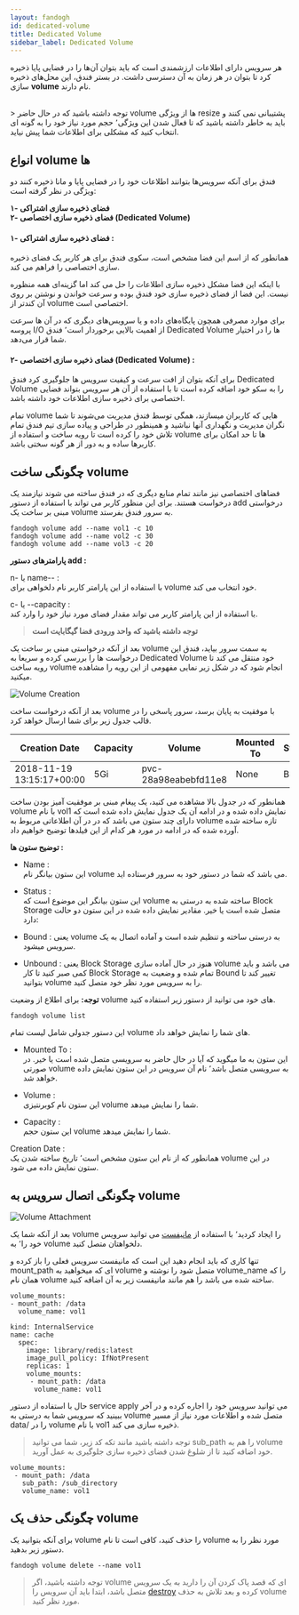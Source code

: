 ```yaml
---
layout: fandogh
id: dedicated-volume
title: Dedicated Volume
sidebar_label: Dedicated Volume
---
```

هر سرویس دارای اطلاعات ارزشمندی است که باید بتوان آن‌ها را در فضایی پایا ذخیره کرد تا بتوان در هر زمان به آن دسترسی داشت. در بستر فندق، این محل‌های ذخیره سازی **volume** نام دارند.

<br/>
> توجه  داشته باشید که در حال حاضر volume ها از ویژگی resize پشتیبانی نمی کنند  و باید به خاطر داشته باشید که تا فعال شدن این ویژگی٬ حجم مورد نیاز خود را به گونه ای انتخاب کنید که مشکلی برای اطلاعات شما پیش نیاید.
<br/>

## انواع volume ها

فندق برای آنکه سرویس‌ها بتوانند اطلاعات خود را در فضایی پایا و مانا ذخیره کنند دو ویژگی در نظر گرفته است:

**۱- فضای ذخیره سازی اشتراکی  
۲- فضای ذخیره سازی اختصاصی (Dedicated Volume)**

  

#### ۱- فضای ذخیره سازی اشتراکی :

همانطور که از اسم این فضا مشخص است، سکوی فندق برای هر کاربر یک فضای ذخیره سازی اختصاصی را فراهم می کند.

با اینکه این فضا مشکل ذخیره سازی اطلاعات را حل می کند اما گزینه‌ای همه منظوره نیست. این فضا از فضای ذخیره سازی خود فندق بوده و سرعت خواندن و نوشتن بر روی آن کندتر از volume اختصاصی است.

برای موارد مصرفی همچون پایگاه‌های داده و یا سرویس‌های دیگری که در آن ها سرعت پروسه I/O از اهمیت بالایی برخوردار است٬ فندق Dedicated Volume ها را در اختیار شما قرار می‌دهد.

#### ۲- فضای ذخیره سازی اختصاصی (Dedicated Volume) :

برای آنکه بتوان از افت سرعت و کیفیت سرویس ها جلوگیری کرد فندق Dedicated Volume را به سکو خود اضافه کرده است تا با استفاده از آن هر سرویس بتواند فضایی اختصاصی برای ذخیره سازی اطلاعات خود داشته باشد.

تمام volume هایی که کاربران میسازند، همگی توسط فندق مدیریت می‌شوند تا شما نگران مدیریت و نگهداری آنها نباشید و همینطور در طراحی و پیاده سازی تیم فندق تمام تلاش خود را کرده است تا رویه ساخت و استفاده از volume ها تا حد امکان برای کاربرها ساده و به دور از هر گونه سختی باشد.


## چگونگی ساخت volume
 فضاهای اختصاصی نیز مانند تمام منابع دیگری که در فندق ساخته می شوند نیازمند یک درخواست هستند.
برای این منظور کاربر می تواند با استفاده از دستور add درخواستی مبنی بر ساخت یک volume به سرور فندق بفرستد.

```
fandogh volume add --name vol1 -c 10
fandogh volume add --name vol2 -c 30
fandogh volume add --name vol3 -c 20
```


**پارامترهای دستور add :**

n- یا name-- :  
با استفاده از این پارامتر کاربر نام دلخواهی برای volume خود انتخاب می کند.

  
c- یا --capacity :  
با استفاده از این پارامتر کاربر می تواند مقدار فضای مورد نیاز خود را وارد کند. 


> **توجه داشته باشید که واحد ورودی فضا گیگابایت است**

بعد از آنکه درخواستی مبنی بر ساخت یک volume به سمت سرور بیاید، فندق این درخواست ها را بررسی کرده و سریعا به Dedicated Volume خود منتقل می کند تا رویه ساخت volume انجام شود که در شکل زیر نمایی مفهومی از این رویه را مشاهده میکنید.

![Volume Creation](/img/docs/volume_creation.png "Volume Creation")

بعد از آنکه درخواست ساخت volume با موفقیت به پایان برسد، سرور پاسخی را در قالب جدول زیر برای شما ارسال خواهد کرد.

| Creation Date | Capacity | Volume | Mounted To | Status | Name |
|------|--------|------------|--------------------|------------|-----|
| 2018-11-19 13:15:17+00:00 | 5Gi | pvc-28a98eabebfd11e8 | None | Bound  | vol1

همانطور که در جدول بالا مشاهده می کنید، یک پیغام مبنی بر موفقیت آمیز بودن ساخت volume با نام vol1 نمایش داده شده و در ادامه آن یک جدول نمایش داده شده است که دارای چند ستون می باشد که در در آن اطلاعاتی مربوط به volume تازه ساخته شده آورده شده که در ادامه در مورد هر کدام از این فیلدها توضیح خواهیم داد.

**توضیح ستون ها :**

-   Name :  
    این ستون بیانگر نام volume می باشد که شما در دستور خود به سرور فرستاده اید.
    
-   Status :  
    این ستون بیانگر این موضوع است که volume ساخته شده به درستی به Block Storage متصل شده است یا خیر. مقادیر نمایش داده شده در این ستون دو حالت دارد:
    

- Bound :
یعنی volume به درستی ساخته و تنظیم شده است و آماده اتصال به یک سرویس میشود.

- Unbound : 
یعنی ‌Block Storage هنوز در حال آماده سازی volume می باشد و باید کمی صبر کنید تا کار Block Storage تمام شده و وضعیت به Bound تغییر کند تا بتوانید volume را به سرویس مورد نظر خود متصل کنید.

  
**توجه:** برای اطلاع از وضعیت volume های خود می توانید از دستور زیر استفاده کنید.
```
fandogh volume list
```


این دستور جدولی شامل لیست تمام volume های شما را نمایش خواهد داد.

-   Mounted To :  
    این ستون به ما میگوید که آیا در حال حاضر به سرویسی متصل شده است یا خیر. در صورتی volume به سرویسی متصل باشد٬ نام آن سرویس در این ستون نمایش داده خواهد شد.
    
-   Volume :  
    این ستون نام کوبرنتیزی volume شما را نمایش میدهد.
    
-   Capacity :  
    این ستون حجم volume شما را نمایش میدهد.
    

Creation Date :  
همانطور که از نام این ستون مشخص است٬ تاریخ ساخته شدن یک volume در این ستون نمایش داده می شود.

## چگونگی اتصال سرویس به volume


![Volume Attachment](/img/docs/volume_attachment.png "Volume Attachment")

بعد از آنکه شما یک volume را ایجاد کردید٬ با استفاده از [مانیفست](https://docs.fandogh.cloud/docs/service-manifest.html) می توانید سرویس خود را٬ به volume دلخواهتان متصل کنید.

تنها کاری که باید انجام دهید این است که مانیفست سرویس فعلی را باز کرده و mount_path ای که میخواهید به volume متصل شود را نوشته و volume_name را که همان نام volume ساخته شده می باشد را هم مانند مانیفست زیر  به آن اضافه کنید.

```
volume_mounts:
- mount_path: /data
  volume_name: vol1
```


```
kind: InternalService  
name: cache  
  spec:  
    image: library/redis:latest  
    image_pull_policy: IfNotPresent  
    replicas: 1  
    volume_mounts:  
     - mount_path: /data
      volume_name: vol1  
```


حال با استفاده از دستور service apply می توانید سرویس خود را اجاره کرده و در آخر ببینید که سرویس شما به درستی به volume متصل شده و اطلاعات مورد نیاز از مسیر data/ را در volume با نام vol1 ذخیره سازی می کند.

> توجه داشته باشید مانند تکه کد زیر، شما می توانید sub_path را هم به volume خود اضافه کنید تا از شلوغ شدن فضای ذخیره سازی جلوگیری به عمل آورید.
```
volume_mounts:
 - mount_path: /data
   sub_path: /sub_directory
   volume_name: vol1
```


## چگونگی حذف یک volume

برای آنکه بتوانید یک volume را حذف کنید، کافی است تا نام volume مورد نظر را به دستور زیر بدهید.

```
fandogh volume delete --name vol1
```


> توجه داشته باشید، اگر volume ای که قصد پاک کردن آن را دارید به یک سرویس متصل باشد، ابتدا باید آن سرویس را [destroy](https://docs.fandogh.cloud/docs/services.html) کرده و بعد تلاش به حذف volume مورد نظر کنید.
